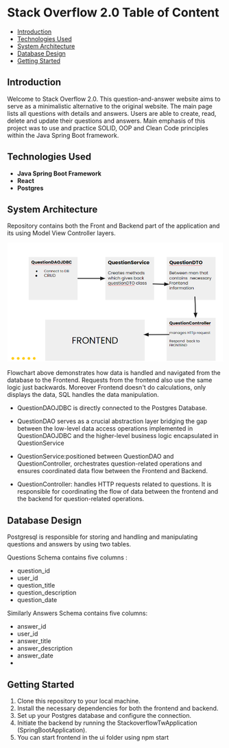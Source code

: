 # Stack Overflow 2.0 Table of Content

- [Introduction](#introduction)
- [Technologies Used](#technologies-used)
- [System Architecture](#system-architecture)
- [Database Design](#database-design)
- [Getting Started](#getting-started)

## Introduction
Welcome to  Stack Overflow 2.0. This question-and-answer website aims to serve as a minimalistic alternative to the original website. The main page lists all questions with details and answers. Users are able to create, read, delete and update  their questions and  answers. Main emphasis of this project was to use and practice SOLID, OOP and Clean Code principles within the Java Spring Boot framework.

## Technologies Used
- **Java Spring Boot Framework**
- **React**
- **Postgres**

## System Architecture
Repository contains both the Front and Backend part of the application and its  using Model View Controller layers.

![Alt Text](images/stackoverflow.png)

Flowchart  above demonstrates how data is handled and navigated from the database to the Frontend. Requests from the frontend also use the same logic just backwards. Moreover Frontend doesn't do calculations, only displays the data, SQL handles the data manipulation. 

- QuestionDAOJDBC is directly connected to the Postgres Database.

- QuestionDAO  serves as a crucial abstraction layer bridging the gap between the low-level data access operations implemented in QuestionDAOJDBC and the higher-level business logic encapsulated in QuestionService

- QuestionService:positioned between QuestionDAO and QuestionController, orchestrates question-related operations and ensures coordinated data flow between the Frontend and Backend.

- QuestionController: handles HTTP requests related to questions.
It is responsible for coordinating the flow of data between the frontend and the backend for question-related operations.


## Database Design
 Postgresql is responsible for storing and handling  and manipulating  questions and answers by using two tables.

Questions Schema contains five columns : 
- question_id
- user_id 
- question_title
- question_description 
- question_date

 Similarly Answers Schema  contains five columns:
- answer_id
- user_id 
- answer_title
- answer_description 
- answer_date
- 
## Getting Started

1. Clone this repository to your local machine.
2. Install the necessary dependencies for both the frontend and backend.
3. Set up your Postgres database and configure the connection.
4. Initiate the backend by running the StackoverflowTwApplication (SpringBootApplication).
5. You can start frontend in the ui folder using npm start 
